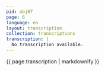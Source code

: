 ```yaml
---
pid: obj07
page: 6
language: en
layout: transcription
collection: transcriptions
transcription: |
  No transcription available.
---
```


{{ page.transcription | markdownify }}
